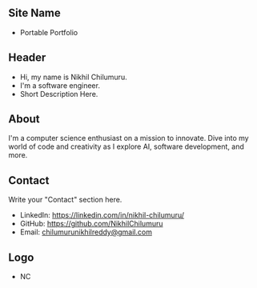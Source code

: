## Site Name
- Portable Portfolio

## Header
- Hi, my name is Nikhil Chilumuru. 
- I'm a software engineer.
- Short Description Here.

## About
I'm a computer science enthusiast on a mission to innovate. Dive into my world of code and creativity as I explore AI, software development, and more.

## Contact
Write your "Contact" section here.
- LinkedIn: https://linkedin.com/in/nikhil-chilumuru/
- GitHub: https://github.com/NikhilChilumuru
- Email: chilumurunikhilreddy@gmail.com

## Logo
- NC